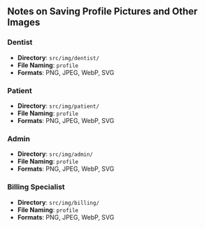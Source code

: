 ## Notes on Saving Profile Pictures and Other Images

### Dentist
- **Directory**: `src/img/dentist/`
- **File Naming**: `profile`
- **Formats**: PNG, JPEG, WebP, SVG

### Patient
- **Directory**: `src/img/patient/`
- **File Naming**: `profile`
- **Formats**: PNG, JPEG, WebP, SVG

### Admin
- **Directory**: `src/img/admin/`
- **File Naming**: `profile`
- **Formats**: PNG, JPEG, WebP, SVG

### Billing Specialist
- **Directory**: `src/img/billing/`
- **File Naming**: `profile`
- **Formats**: PNG, JPEG, WebP, SVG
